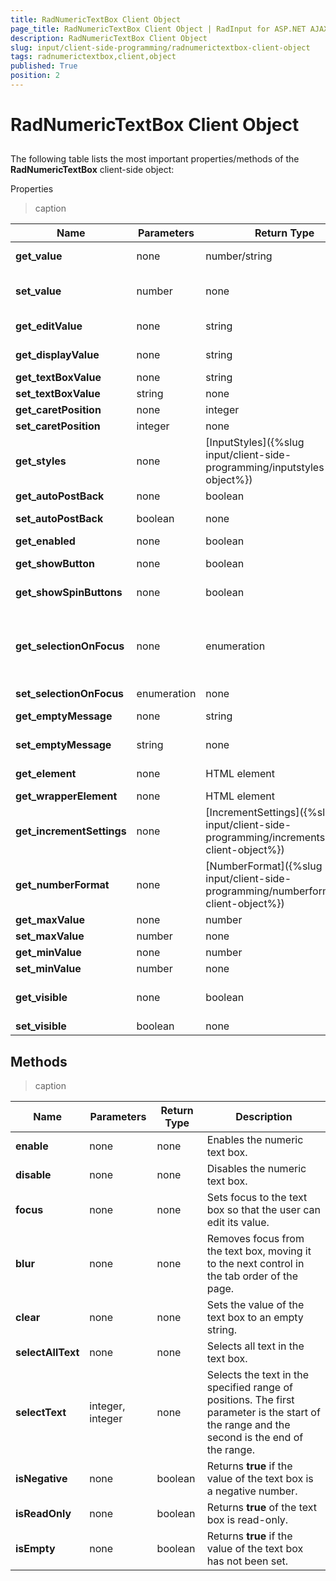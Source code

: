 ```yaml
---
title: RadNumericTextBox Client Object
page_title: RadNumericTextBox Client Object | RadInput for ASP.NET AJAX Documentation
description: RadNumericTextBox Client Object
slug: input/client-side-programming/radnumerictextbox-client-object
tags: radnumerictextbox,client,object
published: True
position: 2
---
```


# RadNumericTextBox Client Object



## 

The following table lists the most important properties/methods of the **RadNumericTextBox** client-side object:

Properties


>caption  

| Name | Parameters | Return Type | Description |
| ------ | ------ | ------ | ------ |
| **get_value** |none|number/string|Returns the value of the NumericTextBox. If there is no value or it is invalid an empty string is returned.|
| **set_value** |number|none|Sets the value of the NumericTextBox. If the numeric value is passed as a string it is converted to number internally.|
| **get_editValue** |none|string|Gets the value of the text box as it is formatted when the text box has focus.|
| **get_displayValue** |none|string|Gets the value of the text box as it is formatted when the text box does not have focus.|
| **get_textBoxValue** |none|string|Gets the text that is displayed in the text box.|
| **set_textBoxValue** |string|none|Sets the text that will be displayed in the text box.|
| **get_caretPosition** |none|integer|Returns the current position of the caret.|
| **set_caretPosition** |integer|none|Sets the position of the caret.|
| **get_styles** |none|[InputStyles]({%slug input/client-side-programming/inputstyles-client-object%})|Returns the InputStyles Client object, which can be used to change the appearance of the text box when it is first loaded.|
| **get_autoPostBack** |none|boolean|Returns the value of the **AutoPostBack** property.|
| **set_autoPostBack** |boolean|none|Enables or disables postbacks when the user changes the text in the text box.|
| **get_enabled** |none|boolean|Returns **true** if the text box is enabled.|
| **get_showButton** |none|boolean|Returns **true** if the text box has an associated image button.|
| **get_showSpinButtons** |none|boolean|Returns true if the text box has an associated pair of spin buttons.|
| **get_selectionOnFocus** |none|enumeration|Returns the value of the **SelectionOnFocus** property. Possible values are Telerik.Web.UI.SelectionOnFocus.CaretToBeginning, Telerik.Web.UI.SelectionOnFocus.CaretToEnd, Telerik.Web.UI.SelectionOnFocus.None, and Telerik.Web.UI.SelectionOnFocus.SelectAll.|
| **set_selectionOnFocus** |enumeration|none|Sets the **SelectionOnFocus** property.|
| **get_emptyMessage** |none|string|Returns the message that appears when the text box value is an empty string.|
| **set_emptyMessage** |string|none|Sets the message that appears when the text box value is an empty string.|
| **get_element** |none|HTML element|Gets the DOM element for the input element that holds the edit value.|
| **get_wrapperElement** |none|HTML element|Gets the DOM element for the wrapper element.|
| **get_incrementSettings** |none|[IncrementSettings]({%slug input/client-side-programming/incrementsettings-client-object%})|Returns the Increment Settings object, which you can use to change the way the text box responds to arrow keys, the mouse wheel, and (if they are showing) the spin buttons.|
| **get_numberFormat** |none|[NumberFormat]({%slug input/client-side-programming/numberformat-client-object%})|Returns the Number format client object, which you can use to change the way the text box formats its value when it does not have focus.|
| **get_maxValue** |none|number|Returns the maximum value the user can enter.|
| **set_maxValue** |number|none|Sets the maximum value the user can enter.|
| **get_minValue** |none|number|Returns the minimum value the user can enter.|
| **set_minValue** |number|none|Sets the minimum value the user can enter.|
| **get_visible** |none|boolean|Returns whether the input element is rendered as hidden or not. Does not apply if the control is inside another hidden html element.|
| **set_visible** |boolean|none|Sets the input element as hidden on the client|

## Methods


>caption  

| Name | Parameters | Return Type | Description |
| ------ | ------ | ------ | ------ |
| **enable** |none|none|Enables the numeric text box.|
| **disable** |none|none|Disables the numeric text box.|
| **focus** |none|none|Sets focus to the text box so that the user can edit its value.|
| **blur** |none|none|Removes focus from the text box, moving it to the next control in the tab order of the page.|
| **clear** |none|none|Sets the value of the text box to an empty string.|
| **selectAllText** |none|none|Selects all text in the text box.|
| **selectText** |integer, integer|none|Selects the text in the specified range of positions. The first parameter is the start of the range and the second is the end of the range.|
| **isNegative** |none|boolean|Returns **true** if the value of the text box is a negative number.|
| **isReadOnly** |none|boolean|Returns **true** of the text box is read-only.|
| **isEmpty** |none|boolean|Returns **true** if the value of the text box has not been set.|
